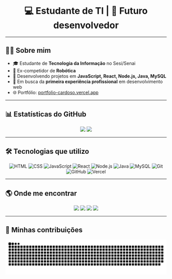 <!-- Título centralizado -->
<h1 align="center">💻 Estudante de TI | 🚀 Futuro desenvolvedor</h1>

---

## 👨‍💻 Sobre mim
- 🎓 Estudante de **Tecnologia da Informação** no Sesi/Senai  
- 🤖 Ex-competidor de **Robótica**  
- 🚀 Desenvolvendo projetos em **JavaScript, React, Node.js, Java, MySQL**  
- 🎯 Em busca da **primeira experiência profissional** em desenvolvimento web
- 🌐 Portfólio: [portfolio-cardoso.vercel.app](https://portfolio-cardoso.vercel.app)

---

## 📊 Estatísticas do GitHub
<p align="center">
  <img height="180em" src="https://github-readme-stats.vercel.app/api?username=Cardoso-St&show_icons=true&theme=tokyonight&bg_color=0d1117&hide_border=true" />
  <img height="180em" src="https://github-readme-stats.vercel.app/api/top-langs/?username=Cardoso-St&layout=compact&theme=tokyonight&bg_color=0d1117&hide_border=true"/>
</p>

---

## 🛠 Tecnologias que utilizo
<p align="center">
  <img alt="HTML" src="https://skillicons.dev/icons?i=html" width="60" height="60"/>
  <img alt="CSS" src="https://skillicons.dev/icons?i=css" width="60" height="60"/>
  <img alt="JavaScript" src="https://skillicons.dev/icons?i=js" width="60" height="60"/>
  <img alt="React" src="https://skillicons.dev/icons?i=react" width="60" height="60"/>
  <img alt="Node.js" src="https://skillicons.dev/icons?i=nodejs" width="60" height="60"/>
  <img alt="Java" src="https://skillicons.dev/icons?i=java" width="60" height="60"/>
  <img alt="MySQL" src="https://skillicons.dev/icons?i=mysql" width="60" height="60"/>
  <img alt="Git" src="https://skillicons.dev/icons?i=git" width="60" height="60"/>
  <img alt="GitHub" src="https://skillicons.dev/icons?i=github" width="60" height="60"/>
  <img alt="Vercel" src="https://skillicons.dev/icons?i=vercel" width="60" height="60"/>
</p>

---

## 🌎 Onde me encontrar
<p align="center">
  <a href="https://www.linkedin.com/in/steven-cardoso-12345678/"><img src="https://img.shields.io/badge/LinkedIn-0A66C2?style=for-the-badge&logo=linkedin&logoColor=white"/></a>
  <a href="https://github.com/Cardoso-St"><img src="https://img.shields.io/badge/GitHub-171515?style=for-the-badge&logo=github&logoColor=white"/></a>
  <a href="https://www.instagram.com/stevencardoso/"><img src="https://img.shields.io/badge/Instagram-E4405F?style=for-the-badge&logo=instagram&logoColor=white"/></a>
  <a href="https://portfolio-cardoso.vercel.app/"><img src="https://img.shields.io/badge/Portfólio-Vercel-00BFFF?style=for-the-badge&logo=vercel&logoColor=white"/></a>
</p>

---

## 🐍 Minhas contribuições
<p align="center">
  <img src="https://raw.githubusercontent.com/Platane/snk/output/github-contribution-grid-snake.svg" alt="snake animation" />
</p>

